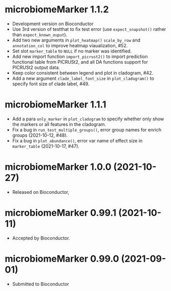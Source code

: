 # microbiomeMarker 1.1.2

+ Development version on Bioconductor
+ Use 3rd version of testthat to fix test error (use `expect_snapshot()` rather 
than `expect_known_ouput`).
+ Add two new arguments in `plot_heatmap()` `scale_by_row` and `annotation_col`
to improve heatmap viaualization, #52.
+ Set slot `marker_table` to `NULL` if no marker was identified.
+ Add new import function `import_picrust2()` to import prediction functional
table from PICRUSt2, and all DA functions support for PICRUSt2 output data.
+ Keep color consistent between legend and plot in cladogram, #42. 
+ Add a new argument `clade_label_font_size` in `plot_cladogram()` to specify 
font size of clade label, #49.

# microbiomeMarker  1.1.1

+ Add a para `only_marker` in `plot_cladogram` to specify whether only show the 
markers or all features in the cladogram.
+ Fix a bug in `run_test_multiple_groups()`, error group names for enrich 
groups (2021-10-12, #48).
+ Fix a bug in `plot_abundance()`, error var name of effect size in
`marker_table` (2021-10-17, #47).

# microbiomeMarker 1.0.0 (2021-10-27)

+ Released on Bioconductor,

# microbiomeMarker 0.99.1 (2021-10-11)

+ Accepted by Bioconductor.

# microbiomeMarker 0.99.0 (2021-09-01)

+ Submitted to Bioconductor
